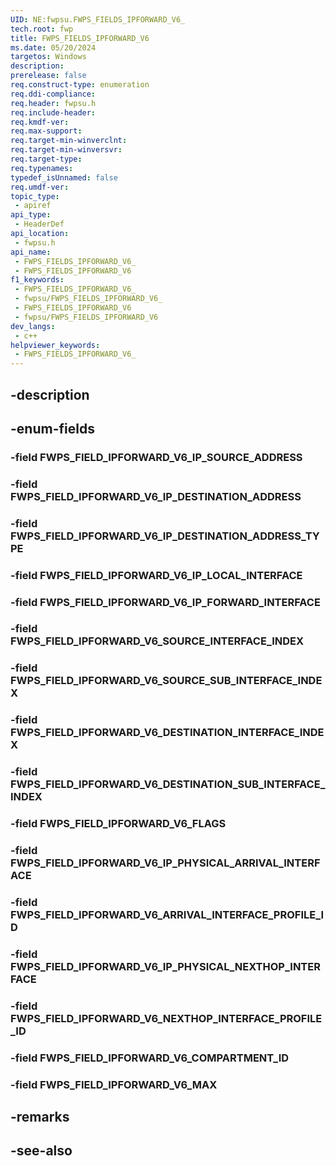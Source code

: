 ```yaml
---
UID: NE:fwpsu.FWPS_FIELDS_IPFORWARD_V6_
tech.root: fwp
title: FWPS_FIELDS_IPFORWARD_V6
ms.date: 05/20/2024
targetos: Windows
description: 
prerelease: false
req.construct-type: enumeration
req.ddi-compliance: 
req.header: fwpsu.h
req.include-header: 
req.kmdf-ver: 
req.max-support: 
req.target-min-winverclnt: 
req.target-min-winversvr: 
req.target-type: 
req.typenames: 
typedef_isUnnamed: false
req.umdf-ver: 
topic_type:
 - apiref
api_type:
 - HeaderDef
api_location:
 - fwpsu.h
api_name:
 - FWPS_FIELDS_IPFORWARD_V6_
 - FWPS_FIELDS_IPFORWARD_V6
f1_keywords:
 - FWPS_FIELDS_IPFORWARD_V6_
 - fwpsu/FWPS_FIELDS_IPFORWARD_V6_
 - FWPS_FIELDS_IPFORWARD_V6
 - fwpsu/FWPS_FIELDS_IPFORWARD_V6
dev_langs:
 - c++
helpviewer_keywords:
 - FWPS_FIELDS_IPFORWARD_V6_
---
```


## -description

## -enum-fields

### -field FWPS_FIELD_IPFORWARD_V6_IP_SOURCE_ADDRESS

### -field FWPS_FIELD_IPFORWARD_V6_IP_DESTINATION_ADDRESS

### -field FWPS_FIELD_IPFORWARD_V6_IP_DESTINATION_ADDRESS_TYPE

### -field FWPS_FIELD_IPFORWARD_V6_IP_LOCAL_INTERFACE

### -field FWPS_FIELD_IPFORWARD_V6_IP_FORWARD_INTERFACE

### -field FWPS_FIELD_IPFORWARD_V6_SOURCE_INTERFACE_INDEX

### -field FWPS_FIELD_IPFORWARD_V6_SOURCE_SUB_INTERFACE_INDEX

### -field FWPS_FIELD_IPFORWARD_V6_DESTINATION_INTERFACE_INDEX

### -field FWPS_FIELD_IPFORWARD_V6_DESTINATION_SUB_INTERFACE_INDEX

### -field FWPS_FIELD_IPFORWARD_V6_FLAGS

### -field FWPS_FIELD_IPFORWARD_V6_IP_PHYSICAL_ARRIVAL_INTERFACE

### -field FWPS_FIELD_IPFORWARD_V6_ARRIVAL_INTERFACE_PROFILE_ID

### -field FWPS_FIELD_IPFORWARD_V6_IP_PHYSICAL_NEXTHOP_INTERFACE

### -field FWPS_FIELD_IPFORWARD_V6_NEXTHOP_INTERFACE_PROFILE_ID

### -field FWPS_FIELD_IPFORWARD_V6_COMPARTMENT_ID

### -field FWPS_FIELD_IPFORWARD_V6_MAX

## -remarks

## -see-also

